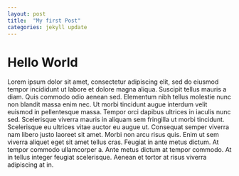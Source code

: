 ```yaml
---
layout: post
title:  "My first Post"
categories: jekyll update
---
```


# Hello World
Lorem ipsum dolor sit amet, consectetur adipiscing elit, sed do eiusmod tempor incididunt ut labore et dolore magna aliqua. Suscipit tellus mauris a diam. Quis commodo odio aenean sed. Elementum nibh tellus molestie
nunc non blandit massa enim nec. Ut morbi tincidunt augue interdum velit euismod in pellentesque massa. Tempor orci dapibus ultrices in iaculis nunc sed. Scelerisque viverra mauris in aliquam sem fringilla ut morbi
tincidunt. Scelerisque eu ultrices vitae auctor eu augue ut. Consequat semper viverra nam libero justo laoreet sit amet. Morbi non arcu risus quis. Enim ut sem viverra aliquet eget sit amet tellus cras. Feugiat in
ante metus dictum. At tempor commodo ullamcorper a. Ante metus dictum at tempor commodo. At in tellus integer feugiat scelerisque. Aenean et tortor at risus viverra adipiscing at in.   
